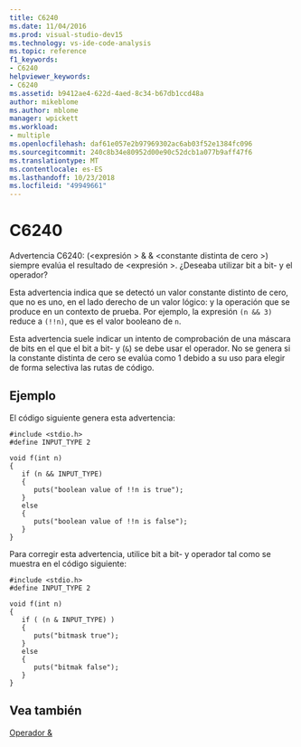 ```yaml
---
title: C6240
ms.date: 11/04/2016
ms.prod: visual-studio-dev15
ms.technology: vs-ide-code-analysis
ms.topic: reference
f1_keywords:
- C6240
helpviewer_keywords:
- C6240
ms.assetid: b9412ae4-622d-4aed-8c34-b67db1ccd48a
author: mikeblome
ms.author: mblome
manager: wpickett
ms.workload:
- multiple
ms.openlocfilehash: daf61e057e2b97969302ac6ab03f52e1384fc096
ms.sourcegitcommit: 240c8b34e80952d00e90c52dcb1a077b9aff47f6
ms.translationtype: MT
ms.contentlocale: es-ES
ms.lasthandoff: 10/23/2018
ms.locfileid: "49949661"
---
```

# <a name="c6240"></a>C6240
Advertencia C6240: (\<expresión > & & \<constante distinta de cero >) siempre evalúa el resultado de \<expresión >. ¿Deseaba utilizar bit a bit- y el operador?

 Esta advertencia indica que se detectó un valor constante distinto de cero, que no es uno, en el lado derecho de un valor lógico: y la operación que se produce en un contexto de prueba. Por ejemplo, la expresión `(n && 3)` reduce a `(!!n)`, que es el valor booleano de `n`.

 Esta advertencia suele indicar un intento de comprobación de una máscara de bits en el que el bit a bit- y (`&`) se debe usar el operador. No se genera si la constante distinta de cero se evalúa como 1 debido a su uso para elegir de forma selectiva las rutas de código.

## <a name="example"></a>Ejemplo
 El código siguiente genera esta advertencia:

```
#include <stdio.h>
#define INPUT_TYPE 2

void f(int n)
{
   if (n && INPUT_TYPE)
   {
      puts("boolean value of !!n is true");
   }
   else
   {
      puts("boolean value of !!n is false");
   }
}
```

 Para corregir esta advertencia, utilice bit a bit- y operador tal como se muestra en el código siguiente:

```
#include <stdio.h>
#define INPUT_TYPE 2

void f(int n)
{
   if ( (n & INPUT_TYPE) )
   {
      puts("bitmask true");
   }
   else
   {
      puts("bitmak false");
   }
}
```

## <a name="see-also"></a>Vea también
 [Operador &](/dotnet/csharp/language-reference/operators/and-operator)